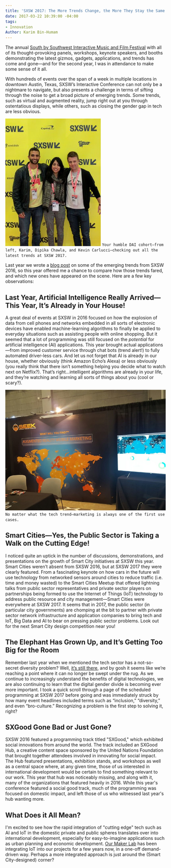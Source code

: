 ```yaml
---
title: 'SXSW 2017: The More Trends Change, the More They Stay the Same'
date: 2017-03-22 10:39:00 -04:00
tags:
- Innovation
Author: Karim Bin-Humam
---
```


The annual [South by Southwest Interactive Music and Film Festival](https://www.sxsw.com/) with all of its thought-provoking panels, workshops, keynote speakers, and booths demonstrating the latest gizmos, gadgets, applications, and trends has come and gone—and for the second year, I was in attendance to make some sense of it all.

<!--more-->

With hundreds of events over the span of a week in multiple locations in downtown Austin, Texas, SXSW’s Interactive Conference can not only be a nightmare to navigate, but also presents a challenge in terms of sifting through the noise to get a broad picture of emerging trends. Some trends, such as virtual and augmented reality, jump right out at you through ostentatious displays, while others, such as closing the gender gap in tech are less obvious.

![rsz_sxsw.jpg](/uploads/rsz_sxsw.jpg)
`Your humble DAI cohort—from left, Karim, Dipika Chawla, and Kevin Carlucci—checking out all the latest trends at SXSW 2017.`

Last year we wrote a [blog post](https://dai-global-digital.com/sxsw-tech-trends-2016.html) on some of the emerging trends from SXSW 2016, so this year offered me a chance to compare how those trends fared, and which new ones have appeared on the scene. Here are a few key observations:

## Last Year, Artificial Intelligence Really Arrived—This Year, It’s Already in Your House!

A great deal of events at SXSW in 2016 focused on how the explosion of data from cell phones and networks embedded in all sorts of electronic devices have enabled machine-learning algorithms to finally be applied to everyday situations such as assisting people with online shopping. But it seemed that a lot of programming was still focused on the *potential* for artificial intelligence (AI) applications. This year brought actual applications—from improved customer service through chat bots (trend alert!) to fully automated driver-less cars. And let us not forget that AI is already in our house, whether obviously (think Amazon Echo’s Alexa) or less obviously (you really think that there isn’t something helping you decide what to watch next on Netflix?). That’s right…intelligent algorithms are already in your life, and they’re watching and learning all sorts of things about you (cool or scary?).

![rsz_marketing.jpg](/uploads/rsz_marketing.jpg)
`No matter what the tech trend—marketing is always one of the first use cases.`

## Smart Cities—Yes, the Public Sector is Taking a Walk on the Cutting Edge!

I noticed quite an uptick in the number of discussions, demonstrations, and presentations on the growth of Smart City initiatives at SXSW this year. Smart Cities weren’t absent from SXSW 2016, but at SXSW 2017 they were clearly featured. From a fascinating keynote on how cars in the future will use technology from networked sensors around cities to reduce traffic (i.e. time and money wasted) to the Smart Cities Meetup that offered lightning talks from public sector representatives and private sector players on partnerships being formed to use the Internet of Things (IoT) technology to address public resource and city management—Smart Cities were everywhere at SXSW 2017. It seems that in 2017, the public sector (in particular city governments) are chomping at the bit to partner with private sector network infrastructure and application companies to bring tech and IoT, Big Data and AI to bear on pressing public sector problems. Look out for the next Smart City design competition near you!

## The Elephant Has Grown Up, and It’s Getting Too Big for the Room

Remember last year when we mentioned the tech sector has a not-so-secret diversity problem? Well, [it’s still there](https://www.theatlantic.com/business/archive/2017/03/melinda-gates-tech/519762/), and by gosh it seems like we’re reaching a point where it can no longer be swept under the rug. As we continue to increasingly understand the benefits of digital technologies, we are also continuing to learn that the digital gender divide is becoming ever more important. I took a quick scroll through a page of the scheduled programming at SXSW 2017 before going and was immediately struck by how many event headlines included terms such as “inclusion,” “diversity,” and even “bro-culture.” Recognizing a problem is the first step to solving it, right?

## SXGood Gone Bad or Just Gone? 
SXSW 2016 featured a programming track titled "SXGood," which exhibited social innovations from around the world. The track included an SXGood Hub, a creative content space sponsored by the United Nations Foundation that brought together attendees involved in innovating for social impact. The Hub featured presentations, exhibition stands, and workshops as well as a central space where, at any given time, those of us interested in international development would be certain to find something relevant to our work. This year that hub was noticeably missing, and along with it, many of the organizations that featured heavily in 2016. While this year's conference featured a social good track, much of the programming was focused on domestic impact, and left those of us who witnessed last year's hub wanting more.

## What Does it All Mean?

I'm excited to see how the rapid integration of "cutting edge" tech such as AI and IoT in the domestic private and public spheres translates over into international development, especially for easy-to-imagine applications such as urban planning and economic development. [Our Maker Lab](https://www.dai.com/our-work/solutions/dai-maker-lab) has been integrating IoT into our projects for a few years now, in a one-off demand-driven way. Perhaps a more integrated approach is just around the (Smart City-designed) corner?